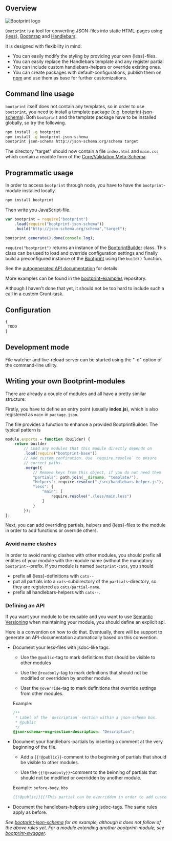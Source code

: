 ## Overview

![Bootprint logo](http://nknapp.github.io/bootprint/img/bootprint.svg)

`Bootprint` is a tool for converting JSON-files into static HTML-pages using [{less}](http://lesscss.org),
[Bootstrap](http://getbootstrap.com) and [Handlebars](http://handlebarsjs.com).

It is designed with flexibility in mind:

* You can easily modify the styling by providing your own {less}-files.
* You can easily replace the Handlebars template and any register partial
* You can include custom handlebars-helpers or override existing ones.
* You can create packages with default-configurations, publish them on [npm](http://npmjs.org)
  and use them as base for further customizations.

## Command line usage

`bootprint` itself does not contain any templates, so in order to use `bootprint`, you need to install a template
package (e.g. [bootprint-json-schema](http://npmjs.org/bootprint-json-schema)). Both `bootprint` and the template package
have to be installed globally, so try the following.

```bash
npm install -g bootprint
npm install -g bootprint-json-schema
bootprint json-schema http://json-schema.org/schema target
```

The directory "target" should now contain a file `index.html` and `main.css` which contain a readble
form of the [Core/Validation Meta-Schema](http://json-schema.org).

## Programmatic usage

In order to access `bootprint` through node, you have to have the `bootprint`-module installed locally.

```bash
npm install bootprint
```

Then write you JavaScript-file.

```js
var bootprint = require("bootprint")
    .load(require("bootprint-json-schema"))
    .build("http://json-schema.org/schema","target");

bootprint.generate().done(console.log);
```

`require("bootprint")` returns an instance of the [BootprintBuilder](doc/api.md#BootprintBuilder) class.
This class can be used to load and override configuration settings and finally build a preconfigured instance
of the [Bootprint](doc/api.md#Bootprint) using the `build()` function.

See the [autogenerated API documentation](doc/api.md) for details

More examples can be found in the [bootprint-examples](https://github.com/nknapp/bootprint-examples) repository.

Although I haven't done that yet, it should not be too hard to include such a call in a custom Grunt-task.



## Configuration

```js
{
 TODO
}
```


## Development mode

File watcher and live-reload server can be started using the "-d" option of the command-line utility.

## Writing your own Bootprint-modules

There are already a couple of modules and all have a pretty similar structure:

Firstly, you have to define an entry point (usually **index.js**), which is
also registered as `main` in `package.json`.

The file provides a function to enhance a provided BootprintBuilder. The typical pattern is

  ```js
  module.exports = function (builder) {
      return builder
          // Load any modules that this module directly depends on
          .load(require("bootprint-base"))
          // Add custom confiration. Use `require.resolve` to ensure
          // correct paths.
          .merge({
              // Remove keys from this object, if you do not need them
              "partials": path.join(__dirname, "template/"),
              "helpers": require.resolve("./src/handlebars-helper.js"),
              "less": {
                  "main": [
                      require.resolve("./less/main.less")
                  ]
              }
          });
  };
  ```

Next, you can add overriding partials, helpers and {less}-files to the module in order to add functions or override others.

### Avoid name clashes

In order to avoid naming clashes with other modules, you should prefix all
entities of your module with the module name (without the mandatory `bootprint-`-prefix. If you module is named `bootprint-cats`, you should

* prefix all {less}-definitions with `cats--`
* put all partials into a `cats`-subdirectory of the `partials`-directory, so 
  they are registered as `cats/partial-name`.
* prefix all handlebars-helpers with `cats--`.


### Defining an API

If you want your module to be reusable and you want to use [Semantic Versioning](http://semver.org)
when maintaining your module, you should define an explicit api.

Here is a convention on how to do that. Eventually, there will be support to generate an
API-documentation automatically based on this convention.

* Document your less-files with jsdoc-like tags. 
  
  * Use the `@public`-tag to mark definitions that should be visible 
    to other modules
    
  * Use the `@readonly`-tag to mark definitions that should not be modified 
    or overridden by another module.
   
  * User the `@override`-tag to mark definitions that override settings from
    other modules.
  
  Example:
  ```css
  /**
   * Label of the `description`-section within a json-schema box.
   * @public
   */
  @json-schema--msg-section-description: "Description";

  ```
   
* Document your handlebars-partials by inserting a comment at the very beginning
  of the file.
  
  * Add a `{{!@public}}`-comment to the beginning of partials that 
    should be visible to other modules.
    
  * Use the `{{!@readonly}}`-comment to the beinning of partials  that should 
    not be modified or overridden by another module.

  Example: `before-body.hbs`
  
  ```hbs
  {{!@public}}{{!This partial can be overridden in order to add custom content in before the existing content}}
  ```
  
* Document the handlebars-helpers using jsdoc-tags. The same rules apply as before.




*See [bootprint-json-schema](http://github.com/nknapp/bootprint-json-schema) for an example, although it does not follow of the above rules yet.*
*For a module extending another bootprint-module, see [bootprint-swagger](http://github.com/nknapp/bootprint-swagger).*




